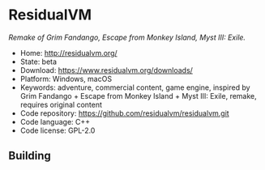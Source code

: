 # ResidualVM

_Remake of Grim Fandango, Escape from Monkey Island, Myst III: Exile._

- Home: http://residualvm.org/
- State: beta
- Download: https://www.residualvm.org/downloads/
- Platform: Windows, macOS
- Keywords: adventure, commercial content, game engine, inspired by Grim Fandango + Escape from Monkey Island + Myst III: Exile, remake, requires original content
- Code repository: https://github.com/residualvm/residualvm.git
- Code language: C++
- Code license: GPL-2.0

## Building
